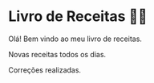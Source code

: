 # Livro de Receitas :man_cook:

Olá! Bem vindo ao meu livro de receitas.

Novas receitas todos os dias.

Correções realizadas.